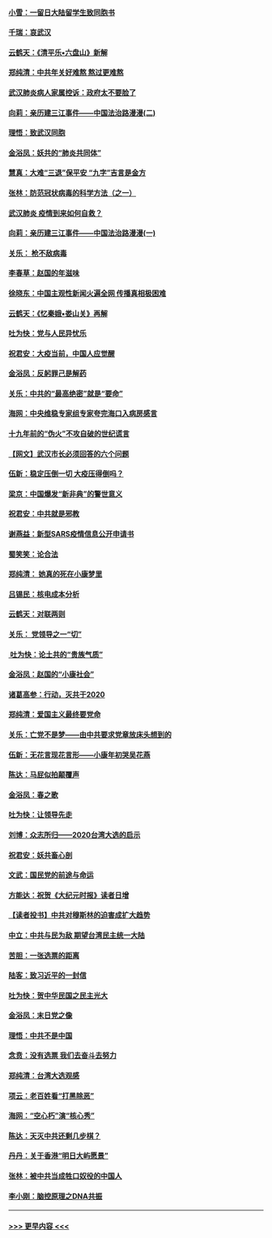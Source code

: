 #### [小雪：一留日大陆留学生致同胞书](../pages/nsc993/n11834624.md?t=02010755) 
#### [千瑞：哀武汉](../pages/nsc993/n11833647.md?t=02010755) 
#### [云鹤天：《清平乐▪六盘山》新解](../pages/nsc993/n11833611.md?t=02010755) 
#### [郑纯清：中共年关好难熬 熬过更难熬](../pages/nsc993/n11833489.md?t=02010755) 
#### [武汉肺炎病人家属控诉：政府太不要脸了](../pages/nsc993/n11833205.md?t=02010755) 
#### [向莉：亲历建三江事件——中国法治路漫漫(二)](../pages/nsc993/n11829102.md?t=02010755) 
#### [理悟：致武汉同胞](../pages/nsc993/n11831522.md?t=02010755) 
#### [金浴凤：妖共的“肺炎共同体”](../pages/nsc993/n11829448.md?t=02010755) 
#### [慧真：大难“三退”保平安 “九字”吉言是金方](../pages/nsc993/n11829501.md?t=02010755) 
#### [张林：防范冠状病毒的科学方法（之一）](../pages/nsc993/n11828618.md?t=02010755) 
#### [武汉肺炎 疫情到来如何自救？](../pages/nsc993/n11827632.md?t=02010755) 
#### [向莉：亲历建三江事件——中国法治路漫漫(一)](../pages/nsc993/n11827190.md?t=02010755) 
#### [关乐： 枪不敌病毒](../pages/nsc993/n11826746.md?t=02010755) 
#### [李春草：赵国的年滋味](../pages/nsc993/n11826321.md?t=02010755) 
#### [徐晓东：中国主观性新闻火遍全网 传播真相极困难](../pages/nsc993/n11826508.md?t=02010755) 
#### [云鹤天：《忆秦娥▪娄山关》再解](../pages/nsc993/n11824682.md?t=02010755) 
#### [吐为快：党与人民异忧乐](../pages/nsc993/n11824660.md?t=02010755) 
#### [祝君安：大疫当前，中国人应觉醒](../pages/nsc993/n11821946.md?t=02010755) 
#### [金浴凤：反躬罪己是解药](../pages/nsc993/n11820280.md?t=02010755) 
#### [关乐：中共的“最高绝密”就是“要命”](../pages/nsc993/n11816946.md?t=02010755) 
#### [海网：中央维稳专家组专家夸完海口入病房感言](../pages/nsc993/n11815138.md?t=02010755) 
#### [十九年前的“伪火”不攻自破的世纪谎言](../pages/nsc993/n11813238.md?t=02010755) 
#### [【网文】武汉市长必须回答的六个问题](../pages/nsc993/n11813848.md?t=02010755) 
#### [伍新：稳定压倒一切 大疫压得倒吗？](../pages/nsc993/n11812634.md?t=02010755) 
#### [梁京：中国爆发“新非典”的警世意义](../pages/nsc993/n11812554.md?t=02010755) 
#### [祝君安：中共就是邪教](../pages/nsc993/n11812431.md?t=02010755) 
#### [谢燕益：新型SARS疫情信息公开申请书](../pages/nsc993/n11808840.md?t=02010755) 
#### [蜀笑笑：论合法](../pages/nsc993/n11808064.md?t=02010755) 
#### [郑纯清： 她真的死在小康梦里](../pages/nsc993/n11806623.md?t=02010755) 
#### [吕锡民：核电成本分析](../pages/nsc993/n11806284.md?t=02010755) 
#### [云鹤天：对联两则](../pages/nsc993/n11805957.md?t=02010755) 
#### [关乐： 党领导之一“切”](../pages/nsc993/n11804505.md?t=02010755) 
#### [ 吐为快：论土共的“贵族气质”](../pages/nsc993/n11804490.md?t=02010755) 
#### [金浴凤：赵国的“小康社会”](../pages/nsc993/n11804452.md?t=02010755) 
#### [诸葛高参：行动，灭共于2020](../pages/nsc993/n11804120.md?t=02010755) 
#### [郑纯清：爱国主义最终要党命](../pages/nsc993/n11802197.md?t=02010755) 
#### [关乐：亡党不是梦——由中共要求党章放床头想到的](../pages/nsc993/n11802156.md?t=02010755) 
#### [伍新：无花言现花言形——小康年初哭吴花燕](../pages/nsc993/n11800044.md?t=02010755) 
#### [陈达：马屁似拍颠覆声](../pages/nsc993/n11800010.md?t=02010755) 
#### [金浴凤：春之歌](../pages/nsc993/n11797687.md?t=02010755) 
#### [吐为快：让领导先走](../pages/nsc993/n11797512.md?t=02010755) 
#### [刘博：众志所归——2020台湾大选的启示](../pages/nsc993/n11796878.md?t=02010755) 
#### [祝君安：妖共畜心剖](../pages/nsc993/n11794273.md?t=02010755) 
#### [文武：国民党的前途与命运](../pages/nsc993/n11794198.md?t=02010755) 
#### [方能达：祝贺《大纪元时报》读者日增](../pages/nsc993/n11793807.md?t=02010755) 
#### [【读者投书】中共对穆斯林的迫害成扩大趋势](../pages/nsc993/n11791371.md?t=02010755) 
#### [中立：中共与民为敌 期望台湾民主统一大陆](../pages/nsc993/n11790392.md?t=02010755) 
#### [苦胆：一张选票的距离](../pages/nsc993/n11788914.md?t=02010755) 
#### [陆客：致习近平的一封信](../pages/nsc993/n11788867.md?t=02010755) 
#### [吐为快：贺中华民国之民主光大](../pages/nsc993/n11788618.md?t=02010755) 
#### [金浴凤：末日党之像](../pages/nsc993/n11787475.md?t=02010755) 
#### [理悟：中共不是中国](../pages/nsc993/n11787463.md?t=02010755) 
#### [念贲：没有选票  我们去奋斗去努力](../pages/nsc993/n11787398.md?t=02010755) 
#### [郑纯清：台湾大选观感](../pages/nsc993/n11786210.md?t=02010755) 
#### [项云：老百姓看“打黑除恶”](../pages/nsc993/n11785398.md?t=02010755) 
#### [海网：“空心朽”演“核心秀”](../pages/nsc993/n11783874.md?t=02010755) 
#### [陈达：天灭中共还剩几步棋？](../pages/nsc993/n11783719.md?t=02010755) 
#### [丹丹：关于香港“明日大屿愿景”](../pages/nsc993/n11783273.md?t=02010755) 
#### [张林：被中共当成牲口奴役的中国人](../pages/nsc993/n11782397.md?t=02010755) 
#### [李小刚：脑控原理之DNA共振](../pages/nsc993/n11780962.md?t=02010755) 

----
#### [ >>> 更早内容 <<< ](../indexes/nsc993-earlier.md)
